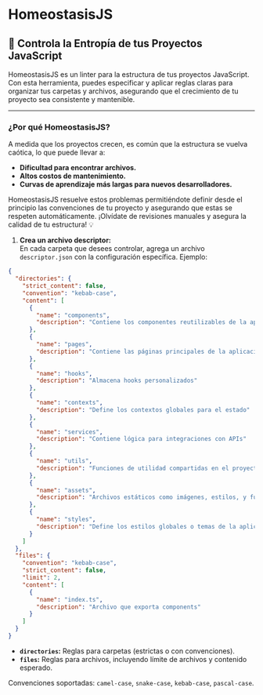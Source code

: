 # HomeostasisJS

## 🚀 **Controla la Entropía de tus Proyectos JavaScript**

HomeostasisJS es un linter para la estructura de tus proyectos JavaScript. Con esta herramienta, puedes especificar y aplicar reglas claras para organizar tus carpetas y archivos, asegurando que el crecimiento de tu proyecto sea consistente y mantenible.

---

### **¿Por qué HomeostasisJS?**

A medida que los proyectos crecen, es común que la estructura se vuelva caótica, lo que puede llevar a:

- **Dificultad para encontrar archivos.**
- **Altos costos de mantenimiento.**
- **Curvas de aprendizaje más largas para nuevos desarrolladores.**

HomeostasisJS resuelve estos problemas permitiéndote definir desde el principio las convenciones de tu proyecto y asegurando que estas se respeten automáticamente. ¡Olvídate de revisiones manuales y asegura la calidad de tu estructura! 💡

1. **Crea un archivo descriptor:**  
   En cada carpeta que desees controlar, agrega un archivo `descriptor.json` con la configuración específica. Ejemplo:

```json
{
  "directories": {
    "strict_content": false,
    "convention": "kebab-case",
    "content": [
      {
        "name": "components",
        "description": "Contiene los componentes reutilizables de la aplicación"
      },
      {
        "name": "pages",
        "description": "Contiene las páginas principales de la aplicación"
      },
      {
        "name": "hooks",
        "description": "Almacena hooks personalizados"
      },
      {
        "name": "contexts",
        "description": "Define los contextos globales para el estado"
      },
      {
        "name": "services",
        "description": "Contiene lógica para integraciones con APIs"
      },
      {
        "name": "utils",
        "description": "Funciones de utilidad compartidas en el proyecto"
      },
      {
        "name": "assets",
        "description": "Archivos estáticos como imágenes, estilos, y fuentes"
      },
      {
        "name": "styles",
        "description": "Define los estilos globales o temas de la aplicación"
      }
    ]
  },
  "files": {
    "convention": "kebab-case",
    "strict_content": false,
    "limit": 2,
    "content": [
      {
        "name": "index.ts",
        "description": "Archivo que exporta components"
      }
    ]
  }
}
```

- **`directories`:** Reglas para carpetas (estrictas o con convenciones).
- **`files`:** Reglas para archivos, incluyendo límite de archivos y contenido esperado.

Convenciones soportadas: `camel-case`, `snake-case`, `kebab-case`, `pascal-case`.
